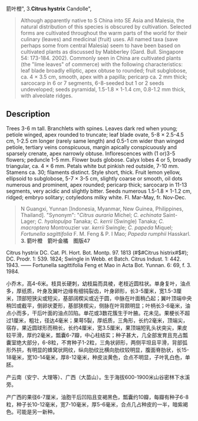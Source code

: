 箭叶橙",
3.**Citrus hystrix** Candolle",

> Although apparently native to S China into SE Asia and Malesia, the natural distribution of this species is obscured by cultivation. Selected forms are cultivated throughout the warm parts of the world for their culinary (leaves) and medicinal (fruit) uses. All named taxa (save perhaps some from central Malesia) seem to have been based on cultivated plants as discussed by Mabberley (Gard. Bull. Singapore 54: 173-184. 2002). Commonly seen in China are cultivated plants (the \"lime leaves\" of commerce) with the following characteristics: leaf blade broadly elliptic, apex obtuse to rounded; fruit subglobose, ca. 4 × 3.5 cm, smooth, apex with a papilla; pericarp ca. 2 mm thick; sarcocarp in 6 or 7 segments, 6-8-seeded but 1 or 2 seeds undeveloped; seeds pyramidal, 1.5-1.8 × 1-1.4 cm, 0.8-1.2 mm thick, with alveolate ridges.

## Description
Trees 3-6 m tall. Branchlets with spines. Leaves dark red when young; petiole winged, apex rounded to truncate; leaf blade ovate, 5-8 × 2.5-4.5 cm, 1-2.5 cm longer (rarely same length) and 0.5-1 cm wider than winged petiole, tertiary veins conspicuous, margin apically conspicuously and sparsely crenate, apex narrowly obtuse. Inflorescences with (1 or)3-5 flowers; peduncle 1-5 mm. Flower buds globose. Calyx lobes 4 or 5, broadly triangular, ca. 4 × 6 mm. Petals white but pinkish red outside, 7-10 mm. Stamens ca. 30; filaments distinct. Style short, thick. Fruit lemon yellow, ellipsoid to subglobose, 5-7 × 3-5 cm, slightly coarse or smooth, oil dots numerous and prominent, apex rounded; pericarp thick; sarcocarp in 11-13 segments, very acidic and slightly bitter. Seeds numerous 1.5-1.8 × 1-1.2 cm, ridged; embryo solitary; cotyledons milky white. Fl. Mar-May, fr. Nov-Dec.

> N Guangxi, Yunnan [Indonesia, Myanmar, New Guinea, Philippines, Thailand].
  "Synonym": "*Citrus auraria* Michel; *C. echinata* Saint-Lager; *C. hyalopulpa* Tanaka; *C. kerrii* (Swingle) Tanaka; *C. macroptera* Montrouzier var. *kerrii* Swingle; *C. papeda* Miquel; *Fortunella sagittifolia* F. M. Feng &amp; P. I Mao; *Papeda rumphii* Hasskarl.
**3. 箭叶橙　箭叶金橘　图版47**

Citrus hystrix DC. Cat. Pl. Hort. Bot. Montp. 97. 1813 (#$#Citrus histrix#$#); DC. Prodr. 1: 539. 1824; Swingle in Webb. et Batch. Citrus Indust. 1: 442. 1943. —— Fortunella sagittifolia Feng et Mao in Acta Bot. Yunnan. 6: 69, f. 3. 1984.

小乔木，高4-6米。枝具长硬刺，幼枝扁而具棱，老枝近圆柱状。单身复叶，油点多，厚纸质，叶身及翼叶边缘有细钝裂齿，叶身卵形，长3-5厘米，宽1.5-3厘米，顶部短狭尖或短尖，基部阔楔尖或近于圆，中脉在叶面稍凸起；翼叶顶端中央稍凹或截平，倒卵状菱形，基部狭楔尖，侧脉在叶背颇明显；叶柄长3-6毫米，油点小而多，干后叶面的油点凹陷。单花或3数花簇生于叶腋。花未见。果梗长不超过1厘米，粗壮，径达4毫米；果萼5裂，厚纸质，三角形，长约2毫米，顶端尖，宿存，果近圆球形而稍长，长约4厘米，宽3.5厘米，果顶端短乳头状突尖，果皮较平滑，厚约2毫米，瓢囊6-7瓣，中心柱结实；种子甚大，几全部发育且充占瓢囊室绝大部分，6-8粒，不育种子1-2粒，三角状卵形，两侧平坦且平滑，背部弧形外拱，有明显的蜂窝状网纹，纵向肋纹比横向肋纹较明显，腹面脊肋状，长15-18毫米，宽10-14毫米，厚8-12毫米，种皮淡黄色，合点不明显，子叶乳白色，单胚。

产云南（安宁、大理等）、广西（大苗山）。生于海拔600-1900米山谷密林下水溪旁。

产广西的果径6-7厘米，油胞干后凹陷且变褐黑色，瓢囊约10瓣，每瓣有种子6-8粒，种子长10-12毫米，宽7-10毫米，厚5-6毫米，合点几占种皮的一半，暗紫褐色。可能是另一新种。
